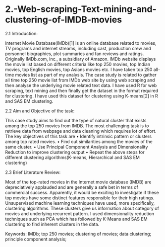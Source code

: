 # 2.-Web-scraping-Text-mining-and-clustering-of-IMDB-movies

2.1	Introduction:

Internet Movie Database(IMDb)[1] is an online database related to movies, TV programs and internet streams, including cast, production crew and personnel biographies, plot summaries and fan reviews and ratings. Originally IMDb.com, Inc., a subsidiary of Amazon. IMDb website displays the movie list based on different criteria like top 250 movies, top Indian movies, top English movies, top Asians movies etc. I have taken top 250 all-time movies list as part of my analysis. 
The case study is related to gather all time top 250 movie list from IMDb web site by using web scraping  and then analyse the underlying movie related text data. I have used R for web scraping, text mining and then finally get the dataset in the format required for clustering. I have used this dataset for clustering using K-means[2] in R and SAS EM clustering.


2.2	Aim and Objective of the task:

This case study aims to find out the type of natural cluster that exists among the top 250 movies from IMDB. The most challenging task is to retrieve data from webpage and data cleaning which requires lot of effort. The key objectives of this task are
•	Identify intrinsic pattern or clusters among top rated movies.
•	Find out similarities among the movies of the same cluster. 
•	Use Principal Component Analysis and Dimensionality Reduction to improve clustering output
•	Repeat the above steps for different clustering algorithms(K-means, Hierarchical and SAS EM clustering)

2.3	Brief Literature Review:

Most of the top-rated movies in the Internet movie database (IMDB) are depreciatively applauded and are generally a safe bet in terms of commercial success. Apparently, it would be exciting to investigate if these top movies have some distinct features responsible for their high ratings. Unsupervised machine learning techniques have used, more specifically, clustering algorithms. These clusters give us information about category of movies and underlying recurrent pattern. I used dimensionality reduction techniques such as PCA which has followed by K-Means and SAS EM clustering to find inherent clusters in the data.

Keywords:
IMDb; top 250 movies; clustering of movies; data clustering; principle component analysis;

